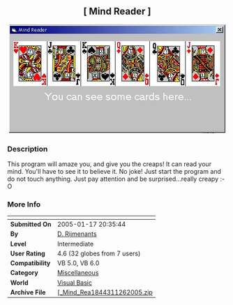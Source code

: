﻿<div align="center">

## \[ Mind Reader \]

<img src="PIC20051171447344122.jpg">
</div>

### Description

This program will amaze you, and give you the creaps! It can read your mind. You'll have to see it to believe it. No joke! Just start the program and do not touch anything. Just pay attention and be surprised...really creapy :-O
 
### More Info
 


<span>             |<span>
---                |---
**Submitted On**   |2005-01-17 20:35:44
**By**             |[D\. Rijmenants](https://github.com/Planet-Source-Code/PSCIndex/blob/master/ByAuthor/d-rijmenants.md)
**Level**          |Intermediate
**User Rating**    |4.6 (32 globes from 7 users)
**Compatibility**  |VB 5\.0, VB 6\.0
**Category**       |[Miscellaneous](https://github.com/Planet-Source-Code/PSCIndex/blob/master/ByCategory/miscellaneous__1-1.md)
**World**          |[Visual Basic](https://github.com/Planet-Source-Code/PSCIndex/blob/master/ByWorld/visual-basic.md)
**Archive File**   |[\[\_Mind\_Rea1844311262005\.zip](https://github.com/Planet-Source-Code/d-rijmenants-mind-reader__1-58332/archive/master.zip)









